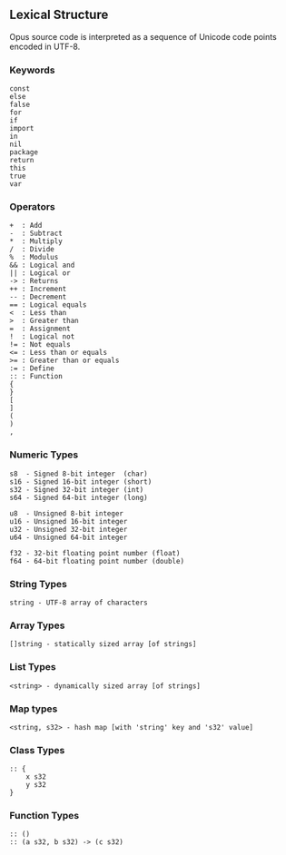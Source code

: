 ## Lexical Structure

Opus source code is interpreted as a sequence of Unicode code points encoded in UTF-8.

### Keywords

    const
    else
    false
    for
    if
    import
    in
    nil
    package
    return
    this
    true
    var

### Operators

    +  : Add
    -  : Subtract
    *  : Multiply
    /  : Divide
    %  : Modulus
    && : Logical and
    || : Logical or
    -> : Returns
    ++ : Increment
    -- : Decrement
    == : Logical equals
    <  : Less than
    >  : Greater than
    =  : Assignment
    !  : Logical not
    != : Not equals
    <= : Less than or equals
    >= : Greater than or equals
    := : Define
    :: : Function
    {
    }
    [
    ]
    (
    )
    ,

### Numeric Types

    s8  - Signed 8-bit integer  (char)
    s16 - Signed 16-bit integer (short)
    s32 - Signed 32-bit integer (int)
    s64 - Signed 64-bit integer (long)

    u8  - Unsigned 8-bit integer
    u16 - Unsigned 16-bit integer
    u32 - Unsigned 32-bit integer
    u64 - Unsigned 64-bit integer

    f32 - 32-bit floating point number (float)
    f64 - 64-bit floating point number (double)

### String Types

    string - UTF-8 array of characters

### Array Types

    []string - statically sized array [of strings]

### List Types

    <string> - dynamically sized array [of strings]

### Map types

    <string, s32> - hash map [with 'string' key and 's32' value]

### Class Types

    :: {
        x s32
        y s32
    }

### Function Types

    :: ()
    :: (a s32, b s32) -> (c s32)